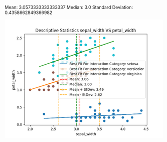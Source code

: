 Mean: 3.0573333333333337 
Median: 3.0 
Standard Deviation: 0.4358662849366982 

![Visualization](visualization.png)
